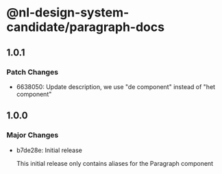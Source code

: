 # @nl-design-system-candidate/paragraph-docs

## 1.0.1

### Patch Changes

- 6638050: Update description, we use "de component" instead of "het component"

## 1.0.0

### Major Changes

- b7de28e: Initial release

  This initial release only contains aliases for the Paragraph component
